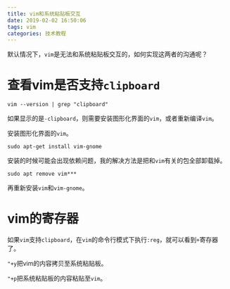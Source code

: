 ```yaml
---
title: vim和系统粘贴板交互
date: 2019-02-02 16:50:06
tags: vim
categories: 技术教程
---
```


默认情况下，`vim`是无法和系统粘贴板交互的，如何实现这两者的沟通呢？

# 查看vim是否支持`clipboard`

```
vim --version | grep "clipboard"
```

如果显示的是`-clipboard`，则需要安装图形化界面的`vim`，或者重新编译`vim`。

安装图形化界面的`vim`。

```
sudo apt-get install vim-gnome
```

安装的时候可能会出现依赖问题，我的解决方法是把和`vim`有关的包全部卸载掉。

```
sudo apt remove vim***
```

再重新安装`vim`和`vim-gnome`。

# vim的寄存器

如果`vim`支持`clipboard`，在`vim`的命令行模式下执行`:reg`，就可以看到`+`寄存器了。

`"+y`把vim的内容拷贝至系统粘贴板。

`"+p`把系统粘贴板的内容粘贴至`vim`。